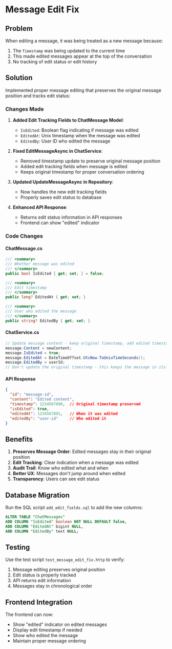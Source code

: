 # Message Edit Fix

## Problem
When editing a message, it was being treated as a new message because:
1. The `Timestamp` was being updated to the current time
2. This made edited messages appear at the top of the conversation
3. No tracking of edit status or edit history

## Solution
Implemented proper message editing that preserves the original message position and tracks edit status:

### Changes Made

1. **Added Edit Tracking Fields to ChatMessage Model**:
   - `IsEdited`: Boolean flag indicating if message was edited
   - `EditedAt`: Unix timestamp when the message was edited
   - `EditedBy`: User ID who edited the message

2. **Fixed EditMessageAsync in ChatService**:
   - Removed timestamp update to preserve original message position
   - Added edit tracking fields when message is edited
   - Keeps original timestamp for proper conversation ordering

3. **Updated UpdateMessageAsync in Repository**:
   - Now handles the new edit tracking fields
   - Properly saves edit status to database

4. **Enhanced API Response**:
   - Returns edit status information in API responses
   - Frontend can show "edited" indicator

### Code Changes

#### ChatMessage.cs
```csharp
/// <summary>
/// Whether message was edited
/// </summary>
public bool IsEdited { get; set; } = false;

/// <summary>
/// Edit timestamp
/// </summary>
public long? EditedAt { get; set; }

/// <summary>
/// User who edited the message
/// </summary>
public string? EditedBy { get; set; }
```

#### ChatService.cs
```csharp
// Update message content - keep original timestamp, add edited timestamp
message.Content = newContent;
message.IsEdited = true;
message.EditedAt = DateTimeOffset.UtcNow.ToUnixTimeSeconds();
message.EditedBy = userId;
// Don't update the original timestamp - this keeps the message in its original position
```

#### API Response
```json
{
  "id": "message-id",
  "content": "Edited content",
  "timestamp": 1234567890,  // Original timestamp preserved
  "isEdited": true,
  "editedAt": 1234567891,   // When it was edited
  "editedBy": "user-id"     // Who edited it
}
```

## Benefits
1. **Preserves Message Order**: Edited messages stay in their original position
2. **Edit Tracking**: Clear indication when a message was edited
3. **Audit Trail**: Know who edited what and when
4. **Better UX**: Messages don't jump around when edited
5. **Transparency**: Users can see edit status

## Database Migration
Run the SQL script `add_edit_fields.sql` to add the new columns:
```sql
ALTER TABLE "ChatMessages" 
ADD COLUMN "IsEdited" boolean NOT NULL DEFAULT false,
ADD COLUMN "EditedAt" bigint NULL,
ADD COLUMN "EditedBy" text NULL;
```

## Testing
Use the test script `test_message_edit_fix.http` to verify:
1. Message editing preserves original position
2. Edit status is properly tracked
3. API returns edit information
4. Messages stay in chronological order

## Frontend Integration
The frontend can now:
- Show "edited" indicator on edited messages
- Display edit timestamp if needed
- Show who edited the message
- Maintain proper message ordering

